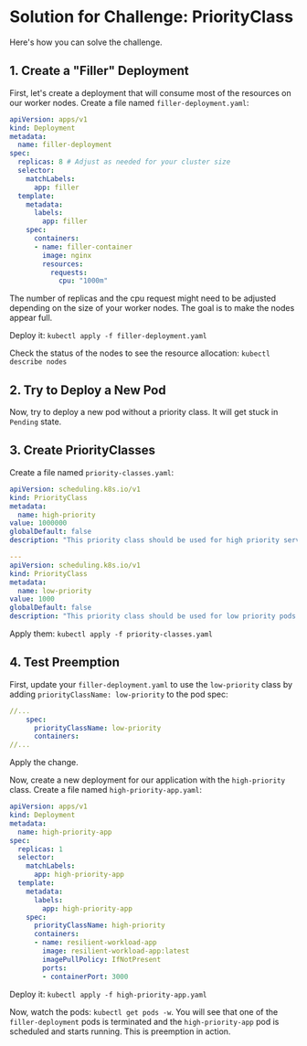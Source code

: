 # Solution for Challenge: PriorityClass

Here's how you can solve the challenge.

## 1. Create a "Filler" Deployment

First, let's create a deployment that will consume most of the resources on our worker nodes. Create a file named `filler-deployment.yaml`:

```yaml
apiVersion: apps/v1
kind: Deployment
metadata:
  name: filler-deployment
spec:
  replicas: 8 # Adjust as needed for your cluster size
  selector:
    matchLabels:
      app: filler
  template:
    metadata:
      labels:
        app: filler
    spec:
      containers:
      - name: filler-container
        image: nginx
        resources:
          requests:
            cpu: "1000m"
```
The number of replicas and the cpu request might need to be adjusted depending on the size of your worker nodes. The goal is to make the nodes appear full.

Deploy it: `kubectl apply -f filler-deployment.yaml`

Check the status of the nodes to see the resource allocation: `kubectl describe nodes`

## 2. Try to Deploy a New Pod

Now, try to deploy a new pod without a priority class. It will get stuck in `Pending` state.

## 3. Create PriorityClasses

Create a file named `priority-classes.yaml`:

```yaml
apiVersion: scheduling.k8s.io/v1
kind: PriorityClass
metadata:
  name: high-priority
value: 1000000
globalDefault: false
description: "This priority class should be used for high priority service pods."

---
apiVersion: scheduling.k8s.io/v1
kind: PriorityClass
metadata:
  name: low-priority
value: 1000
globalDefault: false
description: "This priority class should be used for low priority pods."
```

Apply them: `kubectl apply -f priority-classes.yaml`

## 4. Test Preemption

First, update your `filler-deployment.yaml` to use the `low-priority` class by adding `priorityClassName: low-priority` to the pod spec:

```yaml
//...
    spec:
      priorityClassName: low-priority
      containers:
//...
```
Apply the change.

Now, create a new deployment for our application with the `high-priority` class. Create a file named `high-priority-app.yaml`:

```yaml
apiVersion: apps/v1
kind: Deployment
metadata:
  name: high-priority-app
spec:
  replicas: 1
  selector:
    matchLabels:
      app: high-priority-app
  template:
    metadata:
      labels:
        app: high-priority-app
    spec:
      priorityClassName: high-priority
      containers:
      - name: resilient-workload-app
        image: resilient-workload-app:latest
        imagePullPolicy: IfNotPresent
        ports:
        - containerPort: 3000
```

Deploy it: `kubectl apply -f high-priority-app.yaml`

Now, watch the pods: `kubectl get pods -w`. You will see that one of the `filler-deployment` pods is terminated and the `high-priority-app` pod is scheduled and starts running. This is preemption in action.
